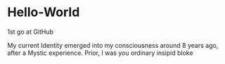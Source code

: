 # Hello-World
1st go at GitHub

My current Identity emerged into my consciousness around 8 years ago, after a Mystic experience.
Prior, I was you ordinary insipid bloke
